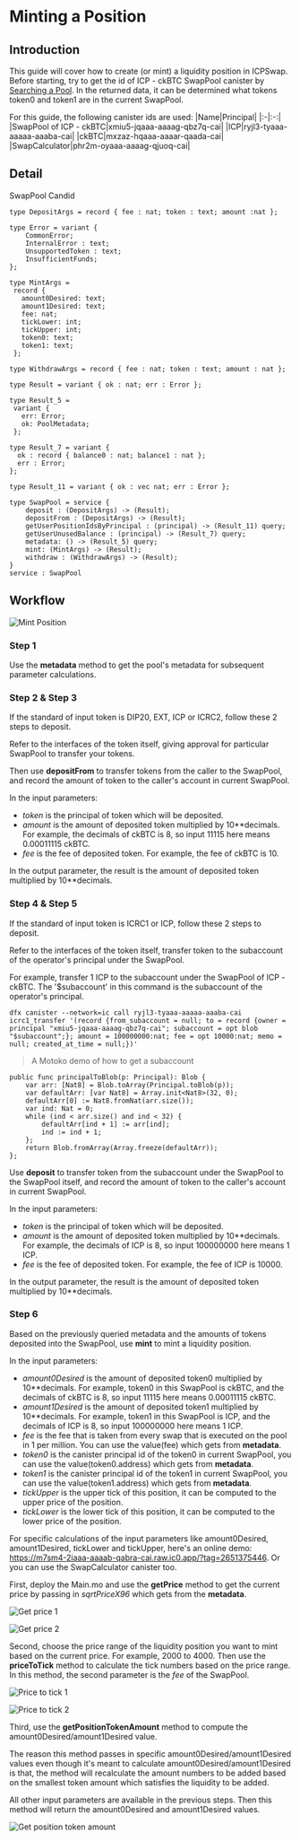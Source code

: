 # Minting a Position

## Introduction

This guide will cover how to create (or mint) a liquidity position in ICPSwap. Before starting, try to get the id of ICP - ckBTC SwapPool canister by [Searching a Pool](../../01.SwapFactory/01.Searching_a_Pool.md). In the returned data, it can be determined what tokens token0 and token1 are in the current SwapPool.

For this guide, the following canister ids are used:
|Name|Principal|
|:-|:-:|
|SwapPool of ICP - ckBTC|xmiu5-jqaaa-aaaag-qbz7q-cai|
|ICP|ryjl3-tyaaa-aaaaa-aaaba-cai|
|ckBTC|mxzaz-hqaaa-aaaar-qaada-cai|
|SwapCalculator|phr2m-oyaaa-aaaag-qjuoq-cai|

## Detail

SwapPool Candid

```
type DepositArgs = record { fee : nat; token : text; amount :nat };

type Error = variant {
    CommonError;
    InternalError : text;
    UnsupportedToken : text;
    InsufficientFunds;
};   

type MintArgs = 
 record {
   amount0Desired: text;
   amount1Desired: text;
   fee: nat;
   tickLower: int;
   tickUpper: int;
   token0: text;
   token1: text;
 };

type WithdrawArgs = record { fee : nat; token : text; amount : nat };

type Result = variant { ok : nat; err : Error };

type Result_5 = 
 variant {
   err: Error;
   ok: PoolMetadata;
 };

type Result_7 = variant {
  ok : record { balance0 : nat; balance1 : nat };
  err : Error;
};

type Result_11 = variant { ok : vec nat; err : Error };

type SwapPool = service {
    deposit : (DepositArgs) -> (Result);
    depositFrom : (DepositArgs) -> (Result);
    getUserPositionIdsByPrincipal : (principal) -> (Result_11) query;
    getUserUnusedBalance : (principal) -> (Result_7) query;
    metadata: () -> (Result_5) query;
    mint: (MintArgs) -> (Result);
    withdraw : (WithdrawArgs) -> (Result);
}
service : SwapPool
```

## Workflow

![Mint Position](../../_img/mint_position.png)

### Step 1

Use the **metadata** method to get the pool's metadata for subsequent parameter calculations.

### Step 2 & Step 3

If the standard of input token is DIP20, EXT, ICP or ICRC2, follow these 2 steps to deposit.

Refer to the interfaces of the token itself, giving approval for particular SwapPool to transfer your tokens.

Then use **depositFrom** to transfer tokens from the caller to the SwapPool, and record the amount of token to the caller's account in current SwapPool.

In the input parameters:
+ *token* is the principal of token which will be deposited.
+ *amount* is the amount of deposited token multiplied by 10**decimals. For example, the decimals of ckBTC is 8, so input 11115 here means 0.00011115 ckBTC.
+ *fee* is the fee of deposited token. For example, the fee of ckBTC is 10.

In the output parameter, the result is the amount of deposited token multiplied by 10**decimals.

### Step 4 & Step 5

If the standard of input token is ICRC1 or ICP, follow these 2 steps to deposit.

Refer to the interfaces of the token itself, transfer token to the subaccount of the operator's principal under the SwapPool.

For example, transfer 1 ICP to the subaccount under the SwapPool of ICP - ckBTC. The '$subaccount' in this command is the subaccount of the operator's principal.

```
dfx canister --network=ic call ryjl3-tyaaa-aaaaa-aaaba-cai icrc1_transfer '(record {from_subaccount = null; to = record {owner = principal "xmiu5-jqaaa-aaaag-qbz7q-cai"; subaccount = opt blob "$subaccount";}; amount = 100000000:nat; fee = opt 10000:nat; memo = null; created_at_time = null;})'
```

> A Motoko demo of how to get a subaccount
```
public func principalToBlob(p: Principal): Blob {
    var arr: [Nat8] = Blob.toArray(Principal.toBlob(p));
    var defaultArr: [var Nat8] = Array.init<Nat8>(32, 0);
    defaultArr[0] := Nat8.fromNat(arr.size());
    var ind: Nat = 0;
    while (ind < arr.size() and ind < 32) {
        defaultArr[ind + 1] := arr[ind];
        ind := ind + 1;
    };
    return Blob.fromArray(Array.freeze(defaultArr));
};
```

Use **deposit** to transfer token from the subaccount under the SwapPool to the SwapPool itself, and record the amount of token to the caller's account in current SwapPool.

In the input parameters:
+ *token* is the principal of token which will be deposited.
+ *amount* is the amount of deposited token multiplied by 10**decimals. For example, the decimals of ICP is 8, so input 100000000 here means 1 ICP.
+ *fee* is the fee of deposited token. For example, the fee of ICP is 10000.

In the output parameter, the result is the amount of deposited token multiplied by 10**decimals.

### Step 6

Based on the previously queried metadata and the amounts of tokens deposited into the SwapPool, use **mint** to mint a liquidity position.

In the input parameters:
+ *amount0Desired* is the amount of deposited token0 multiplied by 10**decimals. For example, token0 in this SwapPool is ckBTC, and the decimals of ckBTC is 8, so input 11115 here means 0.00011115 ckBTC.
+ *amount1Desired* is the amount of deposited token1 multiplied by 10**decimals. For example, token1 in this SwapPool is ICP, and the decimals of ICP is 8, so input 100000000 here means 1 ICP.
+ *fee* is the fee that is taken from every swap that is executed on the pool in 1 per million. You can use the value(fee) which gets from **metadata**.
+ *token0* is the canister principal id of the token0 in current SwapPool, you can use the value(token0.address) which gets from **metadata**.
+ *token1* is the canister principal id of the token1 in current SwapPool, you can use the value(token1.address) which gets from **metadata**.
+ *tickUpper* is the upper tick of this position, it can be computed to the upper price of the position.
+ *tickLower* is the lower tick of this position, it can be computed to the lower price of the position.

For specific calculations of the input parameters like amount0Desired, amount1Desired, tickLower and tickUpper, here's an online demo: https://m7sm4-2iaaa-aaaab-qabra-cai.raw.ic0.app/?tag=2651375446. Or you can use the SwapCalculator canister too.

First, deploy the Main.mo and use the **getPrice** method to get the current price by passing in *sqrtPriceX96* which gets from the **metadata**.

![Get price 1](../../_img/get_price_1.png)

![Get price 2](../../_img/get_price_2.png)

Second, choose the price range of the liquidity position you want to mint based on the current price. For example, 2000 to 4000. Then use the **priceToTick** method to calculate the tick numbers based on the price range. In this method, the second parameter is the *fee* of the SwapPool.

![Price to tick 1](../../_img/price_to_tick_1.png)

![Price to tick 2](../../_img/price_to_tick_2.png)

Third, use the **getPositionTokenAmount** method to compute the amount0Desired/amount1Desired value.

The reason this method passes in specific amount0Desired/amount1Desired values even though it's meant to calculate amount0Desired/amount1Desired is that, the method will recalculate the amount numbers to be added based on the smallest token amount which satisfies the liquidity to be added. 

All other input parameters are available in the previous steps. Then this method will return the amount0Desired and amount1Desired values.

![Get position token amount](../../_img/get_position_token_amount.png)